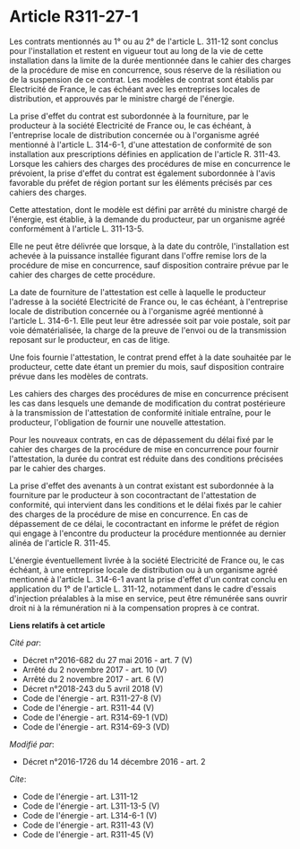 # Article R311-27-1

Les contrats mentionnés au 1° ou au 2° de l'article L. 311-12 sont conclus pour l'installation et restent en vigueur tout au
long de la vie de cette installation dans la limite de la durée mentionnée dans le cahier des charges de la procédure de mise
en concurrence, sous réserve de la résiliation ou de la suspension de ce contrat. Les modèles de contrat sont établis par
Electricité de France, le cas échéant avec les entreprises locales de distribution, et approuvés par le ministre chargé de
l'énergie. 

La prise d'effet du contrat est subordonnée à la fourniture, par le producteur à la société Electricité de France ou, le cas
échéant, à l'entreprise locale de distribution concernée ou à l'organisme agréé mentionné à l'article L. 314-6-1, d'une
attestation de conformité de son installation aux prescriptions définies en application de l'article R. 311-43. Lorsque les
cahiers des charges des procédures de mise en concurrence le prévoient, la prise d'effet du contrat est également subordonnée
à l'avis favorable du préfet de région portant sur les éléments précisés par ces cahiers des charges. 

Cette attestation, dont le modèle est défini par arrêté du ministre chargé de l'énergie, est établie, à la demande du
producteur, par un organisme agréé conformément à l'article L. 311-13-5. 

Elle ne peut être délivrée que lorsque, à la date du contrôle, l'installation est achevée à la puissance installée figurant
dans l'offre remise lors de la procédure de mise en concurrence, sauf disposition contraire prévue par le cahier des charges
de cette procédure. 

La date de fourniture de l'attestation est celle à laquelle le producteur l'adresse à la société Electricité de France ou, le
cas échéant, à l'entreprise locale de distribution concernée ou à l'organisme agréé mentionné à l'article L. 314-6-1. Elle
peut leur être adressée soit par voie postale, soit par voie dématérialisée, la charge de la preuve de l'envoi ou de la
transmission reposant sur le producteur, en cas de litige. 

Une fois fournie l'attestation, le contrat prend effet à la date souhaitée par le producteur, cette date étant un premier du
mois, sauf disposition contraire prévue dans les modèles de contrats. 

Les cahiers des charges des procédures de mise en concurrence précisent les cas dans lesquels une demande de modification du
contrat postérieure à la transmission de l'attestation de conformité initiale entraîne, pour le producteur, l'obligation de
fournir une nouvelle attestation. 

Pour les nouveaux contrats, en cas de dépassement du délai fixé par le cahier des charges de la procédure de mise en
concurrence pour fournir l'attestation, la durée du contrat est réduite dans des conditions précisées par le cahier des
charges. 

La prise d'effet des avenants à un contrat existant est subordonnée à la fourniture par le producteur à son cocontractant de
l'attestation de conformité, qui intervient dans les conditions et le délai fixés par le cahier des charges de la procédure
de mise en concurrence. En cas de dépassement de ce délai, le cocontractant en informe le préfet de région qui engage à
l'encontre du producteur la procédure mentionnée au dernier alinéa de l'article R. 311-45. 

L'énergie éventuellement livrée à la société Electricité de France ou, le cas échéant, à une entreprise locale de
distribution ou à un organisme agréé mentionné à l'article L. 314-6-1 avant la prise d'effet d'un contrat conclu en
application du 1° de l'article L. 311-12, notamment dans le cadre d'essais d'injection préalables à la mise en service, peut
être rémunérée sans ouvrir droit ni à la rémunération ni à la compensation propres à ce contrat.

**Liens relatifs à cet article**

_Cité par_:

  - Décret n°2016-682 du 27 mai 2016 - art. 7 (V)
  - Arrêté du 2 novembre 2017 - art. 10 (V)
  - Arrêté du 2 novembre 2017 - art. 6 (V)
  - Décret n°2018-243 du 5 avril 2018 (V)
  - Code de l'énergie - art. R311-27-8 (V)
  - Code de l'énergie - art. R311-44 (V)
  - Code de l'énergie - art. R314-69-1 (VD)
  - Code de l'énergie - art. R314-69-3 (VD)

_Modifié par_:

  - Décret n°2016-1726 du 14 décembre 2016 - art. 2

_Cite_:

  - Code de l'énergie - art. L311-12
  - Code de l'énergie - art. L311-13-5 (V)
  - Code de l'énergie - art. L314-6-1 (V)
  - Code de l'énergie - art. R311-43 (V)
  - Code de l'énergie - art. R311-45 (V)
